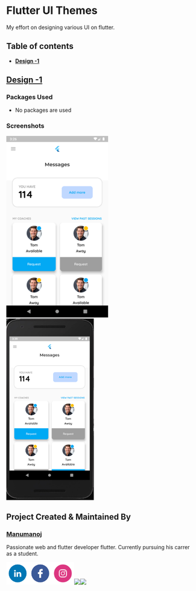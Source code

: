 # Flutter UI Themes

My effort on designing various UI on flutter.


## Table of contents

- **[Design -1](##Design-1)**


## [Design -1](https://github.com/manumanoj0010/Flutter_UI/tree/master/Design-1)

### Packages Used

- No packages are used


### Screenshots

<img height="480px" src="https://raw.githubusercontent.com/manumanoj0010/Flutter_UI/master/Design-1/readme_images/1.png"> <img height="480px" src="https://raw.githubusercontent.com/manumanoj0010/Flutter_UI/master/Design-1/readme_images/2.PNG">



## Project Created & Maintained By

### [Manumanoj](https://github.com/manumanoj0010)

Passionate web and flutter developer flutter. Currently pursuing his carrer as a student.

<a href="https://www.linkedin.com/in/manumanoj0010/"><img src="https://github.com/aritraroy/social-icons/blob/master/linkedin-icon.png?raw=true" width="60"></a><a href="https://facebook.com/manumanoj0010"><img src="https://github.com/aritraroy/social-icons/blob/master/facebook-icon.png?raw=true" width="60"></a><a href="https://instagram.com/m.a.n.u.m.a.n.o.j"><img src="https://github.com/aritraroy/social-icons/blob/master/instagram-icon.png?raw=true" width="60"></a><a href="https://github.com/manumanoj0010"><img src="https://img.icons8.com/material-outlined/52/000000/github.png"></a><a href="http://manumanoj.me/"><img src="https://img.icons8.com/metro/52/000000/domain.png"></a>

